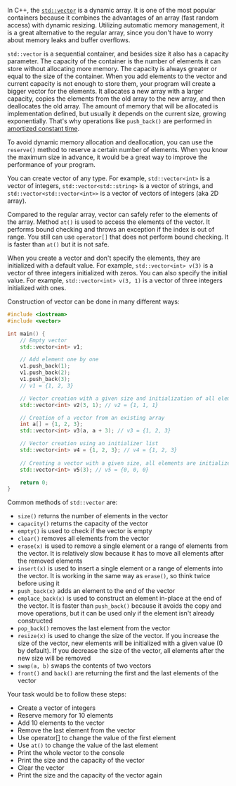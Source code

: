 In C++, the [`std::vector`](https://en.cppreference.com/w/cpp/container/vector) is a dynamic array. It is one of the most popular containers because it combines the advantages of an array (fast random access) with dynamic resizing. Utilizing automatic memory management, it is a great alternative to the regular array, since you don't have to worry about memory leaks and buffer overflows. 

`std::vector` is a sequential container, and besides size it also has a capacity parameter. The capacity of the container is the number of elements it can store without allocating more memory. The capacity is always greater or equal to the size of the container. When you add elements to the vector and current capacity is not enough to store them, your program will create a bigger vector for the elements. It allocates a new array with a larger capacity, copies the elements from the old array to the new array, and then deallocates the old array. The amount of memory that will be allocated is implementation defined, but usually it depends on the current size, growing exponentially. That's why operations like `push_back()` are performed in [amortized constant time](https://en.wikipedia.org/wiki/Amortized_analysis).

To avoid dynamic memory allocation and deallocation, you can use the `reserve()` method to reserve a certain number of elements. When you know the maximum size in advance, it would be a great way to improve the performance of your program.

You can create vector of any type. For example, `std::vector<int>` is a vector of integers, `std::vector<std::string>` is a vector of strings, and `std::vector<std::vector<int>>` is a vector of vectors of integers (aka 2D array).

Compared to the regular array, vector can safely refer to the elements of the array. Method `at()` is used to access the elements of the vector. It performs bound checking and throws an exception if the index is out of range. You still can use `operator[]` that does not perform bound checking. It is faster than `at()` but it is not safe. 

When you create a vector and don't specify the elements, they are initialized with a default value. For example, `std::vector<int> v(3)` is a vector of three integers initialized with zeros. You can also specify the initial value. For example, `std::vector<int> v(3, 1)` is a vector of three integers initialized with ones.

Construction of vector can be done in many different ways:

```cpp
#include <iostream>
#include <vector>

int main() {
    // Empty vector
    std::vector<int> v1;

    // Add element one by one
    v1.push_back(1);
    v1.push_back(2);
    v1.push_back(3);
    // v1 = {1, 2, 3}

    // Vector creation with a given size and initialization of all elements with a given value
    std::vector<int> v2(3, 1); // v2 = {1, 1, 1}

    // Creation of a vector from an existing array
    int a[] = {1, 2, 3};
    std::vector<int> v3(a, a + 3); // v3 = {1, 2, 3}

    // Vector creation using an initializer list
    std::vector<int> v4 = {1, 2, 3}; // v4 = {1, 2, 3}
    
    // Creating a vector with a given size, all elements are initialized with a default value
    std::vector<int> v5(3); // v5 = {0, 0, 0}

    return 0;
}
```

Common methods of `std::vector` are:
 - `size()` returns the number of elements in the vector
 - `capacity()` returns the capacity of the vector
 - `empty()` is used to check if the vector is empty
 - `clear()` removes all elements from the vector
 - `erase(x)` is used to remove a single element or a range of elements from the vector. It is relatively slow because it has to move all elements after the removed elements
 - `insert(x)` is used to insert a single element or a range of elements into the vector. It is working in the same way as `erase()`, so think twice before using it
 - `push_back(x)` adds an element to the end of the vector
 - `emplace_back(x)` is used to construct an element in-place at the end of the vector. It is faster than `push_back()` because it avoids the copy and move operations, but it can be used only if the element isn't already constructed
 - `pop_back()` removes the last element from the vector
 - `resize(x)` is used to change the size of the vector. If you increase the size of the vector, new elements will be initialized with a given value (0 by default). If you decrease the size of the vector, all elements after the new size will be removed
 - `swap(a, b)` swaps the contents of two vectors
 - `front()` and `back()` are returning the first and the last elements of the vector

Your task would be to follow these steps:
 - Create a vector of integers
 - Reserve memory for 10 elements
 - Add 10 elements to the vector
 - Remove the last element from the vector
 - Use operator[] to change the value of the first element
 - Use `at()` to change the value of the last element
 - Print the whole vector to the console
 - Print the size and the capacity of the vector
 - Clear the vector
 - Print the size and the capacity of the vector again